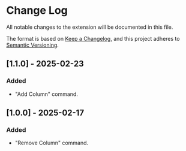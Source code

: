# Change Log

All notable changes to the extension will be documented in this file.

The format is based on [Keep a Changelog](https://keepachangelog.com/en/1.1.0/),
and this project adheres to [Semantic Versioning](https://semver.org/spec/v2.0.0.html).

## [1.1.0] - 2025-02-23

### Added

- "Add Column" command.

## [1.0.0] - 2025-02-17

### Added

- "Remove Column" command.